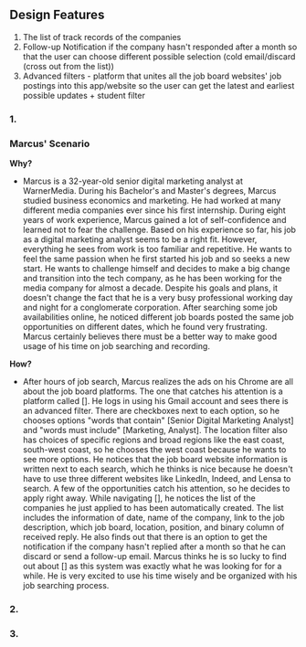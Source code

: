 

## Design Features
1. The list of track records of the companies 
2. Follow-up Notification if the company hasn't responded after a month so that the user can choose different possible selection (cold email/discard (cross out from the list)) 
3. Advanced filters - platform that unites all the job board websites' job postings into this app/website so the user can get the latest and earliest possible updates + student filter

### 1. 



### Marcus' Scenario
**Why?**
* Marcus is a 32-year-old senior digital marketing analyst at WarnerMedia. During his Bachelor's and Master's degrees, Marcus studied business economics and marketing. He had worked at many different media companies ever since his first internship. During eight years of work experience, Marcus gained a lot of self-confidence and learned not to fear the challenge. Based on his experience so far, his job as a digital marketing analyst seems to be a right fit. However, everything he sees from work is too familiar and repetitive. He wants to feel the same passion when he first started his job and so seeks a new start. He wants to challenge himself and decides to make a big change and transition into the tech company, as he has been working for the media company for almost a decade. Despite his goals and plans, it doesn't change the fact that he is a very busy professional working day and night for a conglomerate corporation. After searching some job availabilities online, he noticed different job boards posted the same job opportunities on different dates, which he found very frustrating. Marcus certainly believes there must be a better way to make good usage of his time on job searching and recording.

**How?** 
* After hours of job search, Marcus realizes the ads on his Chrome are all about the job board platforms. The one that catches his attention is a platform called []. He logs in using his Gmail account and sees there is an advanced filter. There are checkboxes next to each option, so he chooses options "words that contain" [Senior Digital Marketing Analyst] and "words must include" [Marketing, Analyst]. The location filter also has choices of specific regions and broad regions like the east coast, south-west coast, so he chooses the west coast because he wants to see more options. He notices that the job board website information is written next to each search, which he thinks is nice because he doesn't have to use three different websites like LinkedIn, Indeed, and Lensa to search. A few of the opportunities catch his attention, so he decides to apply right away. While navigating [], he notices the list of the companies he just applied to has been automatically created. The list includes the information of date, name of the company, link to the job description, which job board, location, position, and binary column of received reply. He also finds out that there is an option to get the notification if the company hasn't replied after a month so that he can discard or send a follow-up email. Marcus thinks he is so lucky to find out about [] as this system was exactly what he was looking for for a while. He is very excited to use his time wisely and be organized with his job searching process. 

### 2. 


### 3. 
